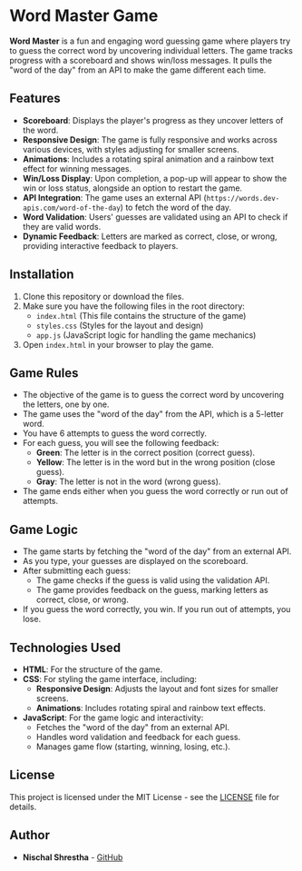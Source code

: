 # Word Master Game

**Word Master** is a fun and engaging word guessing game where players try to guess the correct word by uncovering individual letters. The game tracks progress with a scoreboard and shows win/loss messages. It pulls the "word of the day" from an API to make the game different each time.

## Features

- **Scoreboard**: Displays the player's progress as they uncover letters of the word.
- **Responsive Design**: The game is fully responsive and works across various devices, with styles adjusting for smaller screens.
- **Animations**: Includes a rotating spiral animation and a rainbow text effect for winning messages.
- **Win/Loss Display**: Upon completion, a pop-up will appear to show the win or loss status, alongside an option to restart the game.
- **API Integration**: The game uses an external API (`https://words.dev-apis.com/word-of-the-day`) to fetch the word of the day.
- **Word Validation**: Users' guesses are validated using an API to check if they are valid words.
- **Dynamic Feedback**: Letters are marked as correct, close, or wrong, providing interactive feedback to players.

## Installation

1. Clone this repository or download the files.
2. Make sure you have the following files in the root directory:
   - `index.html` (This file contains the structure of the game)
   - `styles.css` (Styles for the layout and design)
   - `app.js` (JavaScript logic for handling the game mechanics)
3. Open `index.html` in your browser to play the game.

## Game Rules

- The objective of the game is to guess the correct word by uncovering the letters, one by one.
- The game uses the "word of the day" from the API, which is a 5-letter word.
- You have 6 attempts to guess the word correctly.
- For each guess, you will see the following feedback:
  - **Green**: The letter is in the correct position (correct guess).
  - **Yellow**: The letter is in the word but in the wrong position (close guess).
  - **Gray**: The letter is not in the word (wrong guess).
- The game ends either when you guess the word correctly or run out of attempts.

## Game Logic

- The game starts by fetching the "word of the day" from an external API.
- As you type, your guesses are displayed on the scoreboard.
- After submitting each guess:
  - The game checks if the guess is valid using the validation API.
  - The game provides feedback on the guess, marking letters as correct, close, or wrong.
- If you guess the word correctly, you win. If you run out of attempts, you lose.

## Technologies Used

- **HTML**: For the structure of the game.
- **CSS**: For styling the game interface, including:
  - **Responsive Design**: Adjusts the layout and font sizes for smaller screens.
  - **Animations**: Includes rotating spiral and rainbow text effects.
- **JavaScript**: For the game logic and interactivity:
  - Fetches the "word of the day" from an external API.
  - Handles word validation and feedback for each guess.
  - Manages game flow (starting, winning, losing, etc.).

## License

This project is licensed under the MIT License - see the [LICENSE](./LICENSE.txt) file for details.

## Author

- **Nischal Shrestha** - [GitHub](https://github.com/MonkeyDNaruto)
